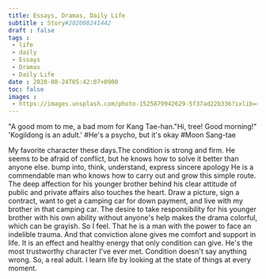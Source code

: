 ```yaml
---
title: Essays, Dramas, Daily Life
subtitle : Story#202008241442
draft : false
tags :
 - life
 - daily
 - Essays
 - Dramas
 - Daily Life
date : 2020-08-24T05:42:07+0900
toc: false
images : 
 - https://images.unsplash.com/photo-1525879942629-5f37ad22b336?ixlib=rb-1.2.1&q=80&fm=jpg&crop=entropy&cs=tinysrgb&w=1080&fit=max&ixid=eyJhcHBfaWQiOjE1NTU0OX0
---
```


"A good mom to me, a bad mom for Kang Tae-han."Hi, tree! Good morning!" 'Kogildong is an adult.' #He's a psycho, but it's okay #Moon Sang-tae  

My favorite character these days.The condition is strong and firm. He seems to be afraid of conflict, but he knows how to solve it better than anyone else. bump into, think, understand, express sincere apology He is a commendable man who knows how to carry out and grow this simple route. The deep affection for his younger brother behind his clear attitude of public and private affairs also touches the heart. Draw a picture, sign a contract, want to get a camping car for down payment, and live with my brother in that camping car. The desire to take responsibility for his younger brother with his own ability without anyone's help makes the drama colorful, which can be grayish. So I feel. That he is a man with the power to face an indelible trauma. And that conviction alone gives me comfort and support in life. It is an effect and healthy energy that only condition can give. He's the most trustworthy character I've ever met. Condition doesn't say anything wrong. So, a real adult. I learn life by looking at the state of things at every moment.  

